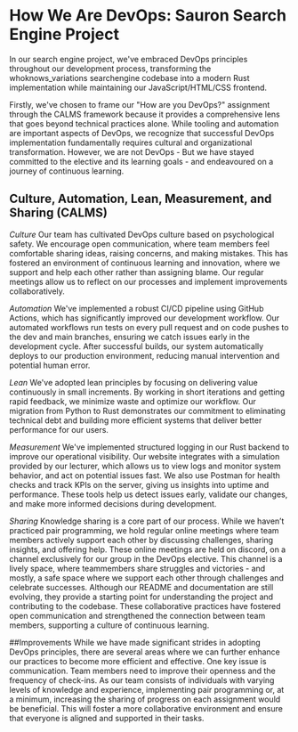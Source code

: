 # How We Are DevOps: Sauron Search Engine Project

In our search engine project, we've embraced DevOps principles throughout our development process, transforming the whoknows_variations searchengine codebase into a modern Rust implementation while maintaining our JavaScript/HTML/CSS frontend.

Firstly, we've chosen to frame our "How are you DevOps?" assignment through the CALMS framework because it provides a comprehensive lens that goes beyond technical practices alone. While tooling and automation are important aspects of DevOps, we recognize that successful DevOps implementation fundamentally requires cultural and organizational transformation.
However, we are not DevOps - But we have stayed committed to the elective and its learning goals - and endeavoured on a journey of continuous learning. 

## Culture, Automation, Lean, Measurement, and Sharing (CALMS)

*Culture*
Our team has cultivated DevOps culture based on psychological safety. We encourage open communication, where team members feel comfortable sharing ideas, raising concerns, and making mistakes. This has fostered an environment of continuous learning and innovation, where we support and help each other rather than assigning blame. Our regular meetings allow us to reflect on our processes and implement improvements collaboratively. 

*Automation*
We've implemented a robust CI/CD pipeline using GitHub Actions, which has significantly improved our development workflow. Our automated workflows run tests on every pull request and on code pushes to the dev and main branches, ensuring we catch issues early in the development cycle. After successful builds, our system automatically deploys to our production environment, reducing manual intervention and potential human error.

*Lean*
We've adopted lean principles by focusing on delivering value continuously in small increments. By working in short iterations and getting rapid feedback, we minimize waste and optimize our workflow. Our migration from Python to Rust demonstrates our commitment to eliminating technical debt and building more efficient systems that deliver better performance for our users.

*Measurement*
We've implemented structured logging in our Rust backend to improve our operational visibility. Our website integrates with a simulation provided by our lecturer, which allows us to view logs and monitor system behavior, and act on potential issues fast. We also use Postman for health checks and track KPIs on the server, giving us insights into uptime and performance. These tools help us detect issues early, validate our changes, and make more informed decisions during development.

*Sharing*
Knowledge sharing is a core part of our process. While we haven’t practiced pair programming, we hold regular online meetings where team members actively support each other by discussing challenges, sharing insights, and offering help. These online meetings are held on discord, on a channel exclusively for our group in the DevOps elective. This channel is a lively space, where teammembers share struggles and victories - and mostly, a safe space where we support each other through challenges and celebrate successes. 
Although our README and documentation are still evolving, they provide a starting point for understanding the project and contributing to the codebase. 
These collaborative practices have fostered open communication and strengthened the connection between team members, supporting a culture of continuous learning.

##Improvements
While we have made significant strides in adopting DevOps principles, there are several areas where we can further enhance our practices to become more efficient and effective. One key issue is communication. Team members need to improve their openness and the frequency of check-ins. As our team consists of individuals with varying levels of knowledge and experience, implementing pair programming or, at a minimum, increasing the sharing of progress on each assignment would be beneficial. This will foster a more collaborative environment and ensure that everyone is aligned and supported in their tasks.
